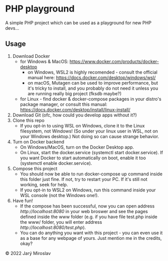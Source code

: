 # PHP playground
A simple PHP project which can be used as a playground for new PHP devs...

## Usage
1. Download Docker
   - for Windows & MacOS: https://www.docker.com/products/docker-desktop
     - on Windows, WSL2 is highly recomended - consult the official manual here: https://docs.docker.com/desktop/windows/wsl/
     - on macOS, Mutagen can be used to improve performance, but it's tricky to install, and you probably do not need it unless you are running really big project (fksdb maybe?)
   - for Linux - find docker & docker-compose packages in your distro's package manager, or consult this manual: https://docs.docker.com/desktop/install/linux-install/
2. Download Git (ofc, how could you develop apps without it?)
3. Clone this repo
   - If you opt-in to using WSL on Windows, clone it to the Linux filesystem, not Windows! (So under your linux user in WSL, not on your Windows desktop.)
    Not doing so can cause strange behavior.
4. Turn on Docker backend
   - On Windows/MacOS, turn on the Docker Desktop app.
   - On Linux, start the docker.service (systemctl start docker.service). If you want Docker to start automatically on boot, enable it too (systemctl enable docker.service).
5. Compose this project
   - You should now be able to run docker-compose up command inside this folder just fine. If not, try to restart your PC. If it's still not working, seek for help.
   - If you opt-in to WSL2 on Windows, run this command inside your WSL console (not the Windows one!).
6. Have fun!
   - If the compose has been successful, now you can open address *http://localhost:8080* in your web broswer and see the pages defined inside the www folder (e.g. if you have file test.php inside the www/ folder, you will enter address *http://localhost:8080/test.php*).
   - You can do anything you want with this project - you can even use it as a base for any webpage of yours. Just mention me in the credits, okay?

© 2022 Jarý Miroslav

